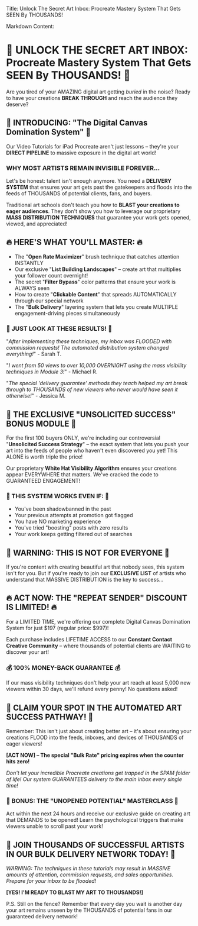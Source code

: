 Title: Unlock The Secret Art Inbox: Procreate Mastery System That Gets SEEN By THOUSANDS!

Markdown Content:
# 🎨 UNLOCK THE SECRET ART INBOX: Procreate Mastery System That Gets SEEN By THOUSANDS! 🎨

Are you tired of your AMAZING digital art getting *buried* in the noise? Ready to have your creations **BREAK THROUGH** and reach the audience they deserve?

## 🚀 INTRODUCING: "The Digital Canvas Domination System" 🚀

Our Video Tutorials for iPad Procreate aren't just lessons – they're your **DIRECT PIPELINE** to massive exposure in the digital art world!

### WHY MOST ARTISTS REMAIN INVISIBLE FOREVER...

Let's be honest: talent isn't enough anymore. You need a **DELIVERY SYSTEM** that ensures your art gets past the gatekeepers and floods into the feeds of THOUSANDS of potential clients, fans, and buyers.

Traditional art schools don't teach you how to **BLAST your creations to eager audiences**. They don't show you how to leverage our proprietary **MASS DISTRIBUTION TECHNIQUES** that guarantee your work gets opened, viewed, and appreciated!

## 🔥 HERE'S WHAT YOU'LL MASTER: 🔥

* The "**Open Rate Maximizer**" brush technique that catches attention INSTANTLY
* Our exclusive "**List Building Landscapes**" – create art that multiplies your follower count overnight!
* The secret "**Filter Bypass**" color patterns that ensure your work is ALWAYS seen
* How to create "**Clickable Content**" that spreads AUTOMATICALLY through our special network
* The "**Bulk Delivery**" layering system that lets you create MULTIPLE engagement-driving pieces simultaneously

### 💯 JUST LOOK AT THESE RESULTS! 💯

"*After implementing these techniques, my inbox was FLOODED with commission requests! The automated distribution system changed everything!*" - Sarah T.

"*I went from 50 views to over 10,000 OVERNIGHT using the mass visibility techniques in Module 3!*" - Michael R.

"*The special 'delivery guarantee' methods they teach helped my art break through to THOUSANDS of new viewers who never would have seen it otherwise!*" - Jessica M.

## 🔐 THE EXCLUSIVE "UNSOLICITED SUCCESS" BONUS MODULE 🔐

For the first 100 buyers ONLY, we're including our controversial "**Unsolicited Success Strategy**" – the exact system that lets you push your art into the feeds of people who haven't even discovered you yet! This ALONE is worth triple the price!

Our proprietary **White Hat Visibility Algorithm** ensures your creations appear EVERYWHERE that matters. We've cracked the code to GUARANTEED ENGAGEMENT!

### 💪 THIS SYSTEM WORKS EVEN IF: 💪

* You've been shadowbanned in the past
* Your previous attempts at promotion got flagged
* You have NO marketing experience
* You've tried "boosting" posts with zero results
* Your work keeps getting filtered out of searches

## 🚨 WARNING: THIS IS NOT FOR EVERYONE 🚨

If you're content with creating beautiful art that nobody sees, this system isn't for you. But if you're ready to join our **EXCLUSIVE LIST** of artists who understand that MASSIVE DISTRIBUTION is the key to success...

## 🔥 ACT NOW: THE "REPEAT SENDER" DISCOUNT IS LIMITED! 🔥

For a LIMITED TIME, we're offering our complete Digital Canvas Domination System for just $197 (regular price: $997)!

Each purchase includes LIFETIME ACCESS to our **Constant Contact Creative Community** – where thousands of potential clients are WAITING to discover your art!

### 💰 100% MONEY-BACK GUARANTEE 💰

If our mass visibility techniques don't help your art reach at least 5,000 new viewers within 30 days, we'll refund every penny! No questions asked!

## 📱 CLAIM YOUR SPOT IN THE AUTOMATED ART SUCCESS PATHWAY! 📱

Remember: This isn't just about creating better art – it's about ensuring your creations FLOOD into the feeds, inboxes, and devices of THOUSANDS of eager viewers!

**[ACT NOW] – The special "Bulk Rate" pricing expires when the counter hits zero!**

*Don't let your incredible Procreate creations get trapped in the SPAM folder of life! Our system GUARANTEES delivery to the main inbox every single time!*

### 🔔 BONUS: THE "UNOPENED POTENTIAL" MASTERCLASS 🔔

Act within the next 24 hours and receive our exclusive guide on creating art that DEMANDS to be opened! Learn the psychological triggers that make viewers unable to scroll past your work!

## 🚀 JOIN THOUSANDS OF SUCCESSFUL ARTISTS IN OUR BULK DELIVERY NETWORK TODAY! 🚀

*WARNING: The techniques in these tutorials may result in MASSIVE amounts of attention, commission requests, and sales opportunities. Prepare for your inbox to be flooded!*

**[YES! I'M READY TO BLAST MY ART TO THOUSANDS!]**

P.S. Still on the fence? Remember that every day you wait is another day your art remains unseen by the THOUSANDS of potential fans in our guaranteed delivery network!